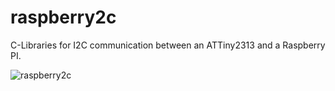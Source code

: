 # raspberry2c

C-Libraries for I2C communication between an ATTiny2313 and a Raspberry PI.

![raspberry2c](https://raw.github.com/ni-c/raspberry2c/master/assembly.jpg)
